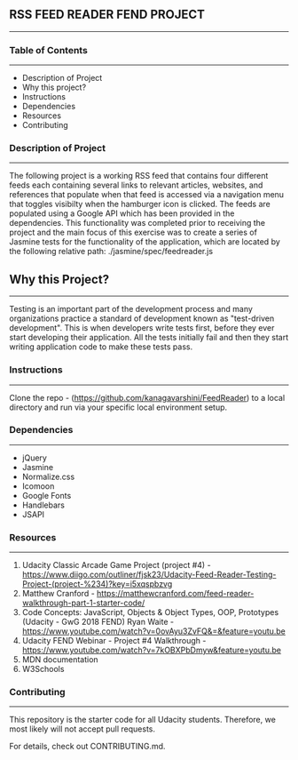 

## RSS FEED READER FEND PROJECT
--------------------------------------------------------------
### Table of Contents
--------------------------------------------------------------

+ Description of Project
+ Why this project?
+ Instructions
+ Dependencies
+ Resources
+ Contributing

### Description of Project
-------------------------------------------------------------
The following project is a working RSS feed that contains four different feeds each containing several links to relevant articles, websites, and references that populate when that feed is accessed via a navigation menu that toggles visibilty when the hamburger icon is clicked. The feeds are populated using a Google API which has been provided in the dependencies. This functionality was completed prior to receiving the project and the main focus of this exercise was to create a series of Jasmine tests for the functionality of the application, which are located by the following relative path: ./jasmine/spec/feedreader.js

## Why this Project?
-------------------------------------------------------------------------------
Testing is an important part of the development process and many organizations practice a standard of development known as "test-driven development". This is when developers write tests first, before they ever start developing their application. All the tests initially fail and then they start writing application code to make these tests pass.

### Instructions
-------------------------------------------------------------------------------
Clone the repo - (https://github.com/kanagavarshini/FeedReader) to a local directory and run via your specific local environment setup.

### Dependencies
-------------------------------------------------------------------------------
+ jQuery
+ Jasmine
+ Normalize.css
+ Icomoon
+ Google Fonts
+ Handlebars
+ JSAPI


### Resources
--------------------------------------------------------------
1. Udacity Classic Arcade Game Project (project #4) - https://www.diigo.com/outliner/fjsk23/Udacity-Feed-Reader-Testing-Project-(project-%234)?key=i5xqspbzvg
2. Matthew Cranford - https://matthewcranford.com/feed-reader-walkthrough-part-1-starter-code/
3. Code Concepts: JavaScript, Objects & Object Types, OOP, Prototypes (Udacity - GwG 2018 FEND) Ryan Waite - https://www.youtube.com/watch?v=0ovAyu3ZvFQ&=&feature=youtu.be
4. Udacity FEND Webinar - Project #4 Walkthrough - https://www.youtube.com/watch?v=7kOBXPbDmyw&feature=youtu.be
6. MDN documentation
7. W3Schools



### Contributing
--------------------------------------------------------------
This repository is the starter code for all Udacity students. Therefore, we most likely will not accept pull requests.

For details, check out CONTRIBUTING.md.
